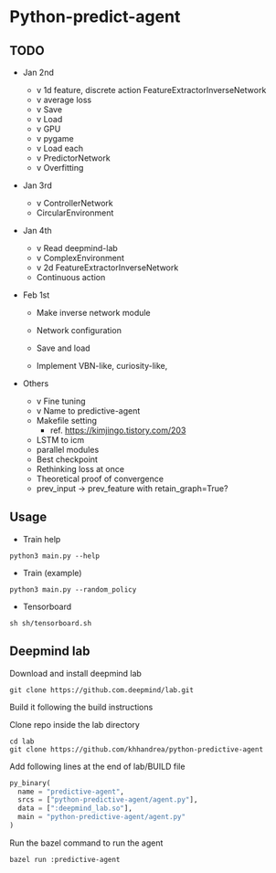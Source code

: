 # Python-predict-agent

## TODO
- Jan 2nd
  - v 1d feature, discrete action FeatureExtractorInverseNetwork
  - v average loss
  - v Save
  - v Load
  - v GPU
  - v pygame
  - v Load each
  - v PredictorNetwork
  - v Overfitting

- Jan 3rd
  - v ControllerNetwork
  - CircularEnvironment

- Jan 4th
  - v Read deepmind-lab
  - v ComplexEnvironment
  - v 2d FeatureExtractorInverseNetwork
  - Continuous action

- Feb 1st
  - Make inverse network module
  - Network configuration
  - Save and load

  - Implement VBN-like, curiosity-like, 

- Others
  - v Fine tuning
  - v Name to predictive-agent
  - Makefile setting
    - ref. https://kimjingo.tistory.com/203
  - LSTM to icm
  - parallel modules
  - Best checkpoint
  - Rethinking loss at once
  - Theoretical proof of convergence
  - prev_input -> prev_feature with retain_graph=True?

## Usage
- Train help
```
python3 main.py --help
```

- Train (example)
```
python3 main.py --random_policy
```

- Tensorboard
```
sh sh/tensorboard.sh
```

## Deepmind lab
Download and install deepmind lab
```shell
git clone https://github.com.deepmind/lab.git
```

Build it following the build instructions

Clone repo inside the lab directory
```shell
cd lab
git clone https://github.com/khhandrea/python-predictive-agent
```

Add following lines at the end of lab/BUILD file
```python
py_binary(
  name = "predictive-agent",
  srcs = ["python-predictive-agent/agent.py"],
  data = [":deepmind_lab.so"],
  main = "python-predictive-agent/agent.py"
)
```

Run the bazel command to run the agent
```shell
bazel run :predictive-agent
```